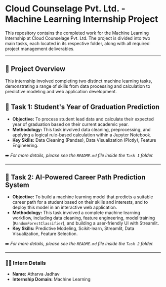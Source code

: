 # Cloud Counselage Pvt. Ltd. - Machine Learning Internship Project

This repository contains the completed work for the Machine Learning Internship at Cloud Counselage Pvt. Ltd. The project is divided into two main tasks, each located in its respective folder, along with all required project management deliverables.

---

## 📝 Project Overview

This internship involved completing two distinct machine learning tasks, demonstrating a range of skills from data processing and calculation to predictive modeling and web application development.


## 🚀 Task 1: Student's Year of Graduation Prediction

* **Objective:** To process student lead data and calculate their expected year of graduation based on their current academic year.
* **Methodology:** This task involved data cleaning, preprocessing, and applying a logical rule-based calculation within a Jupyter Notebook.
* **Key Skills:** Data Cleaning (Pandas), Data Visualization (Plotly), Feature Engineering.

➡️ *For more details, please see the `README.md` file inside the `Task 1` folder.*

---

## 🤖 Task 2: AI-Powered Career Path Prediction System

* **Objective:** To build a machine learning model that predicts a suitable career path for a student based on their skills and interests, and to deploy this model in an interactive web application.
* **Methodology:** This task involved a complete machine learning workflow, including data cleaning, feature engineering, model training (`RandomForestClassifier`), and building a user-friendly UI with Streamlit.
* **Key Skills:** Predictive Modeling, Scikit-learn, Streamlit, Data Visualization, Feature Selection.

➡️ *For more details, please see the `README.md` file inside the `Task 2` folder.*

---

### 🧑‍💻 Intern Details

* **Name:** Atharva Jadhav
* **Internship Domain:** Machine Learning
